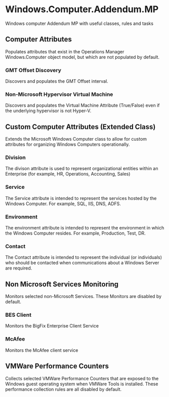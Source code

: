 # Windows.Computer.Addendum.MP
Windows computer Addendum MP with useful classes, rules and tasks

## Computer Attributes
Populates attributes that exist in the Operations Manager Windows.Computer object model, but which are not populated by default.

### GMT Offset Discovery
Discovers and populates the GMT Offset interval.

### Non-Microsoft Hypervisor Virtual Machine
Discovers and populates the Virtual Machine Attribute (True/False) even if the underlying hypervisor is not Hyper-V.

## Custom Computer Attributes (Extended Class)
Extends the Microsoft Windows Computer class to allow for custom attributes for organizing Windows Computers operationally.

### Division
The divison attribute is used to represent organizational entities within an Enterprise (for example, HR, Operations, Accounting, Sales)

### Service
The Service attribute is intended to represent the services hosted by the Windows Computer. For example, SQL, IIS, DNS, ADFS.

### Environment
The environment attribute is intended to represent the environment in which the Windows Computer resides.  For example, Production, Test, DR.

### Contact
The Contact attribute is intended to represent the individual (or individuals) who should be contacted when communications about a Windows Server are required.

## Non Microsoft Services Monitoring
Monitors selected non-Microsoft Services.  These Monitors are disabled by default.

### BES Client
Monitors the BigFix Enterprise Client Service

### McAfee
Monitors the McAfee client service

## VMWare Performance Counters
Collects selected VMWare Performance Counters that are exposed to the Windows guest operating system when VMWare Tools is installed.  These performance collection rules are all disabled by default.
